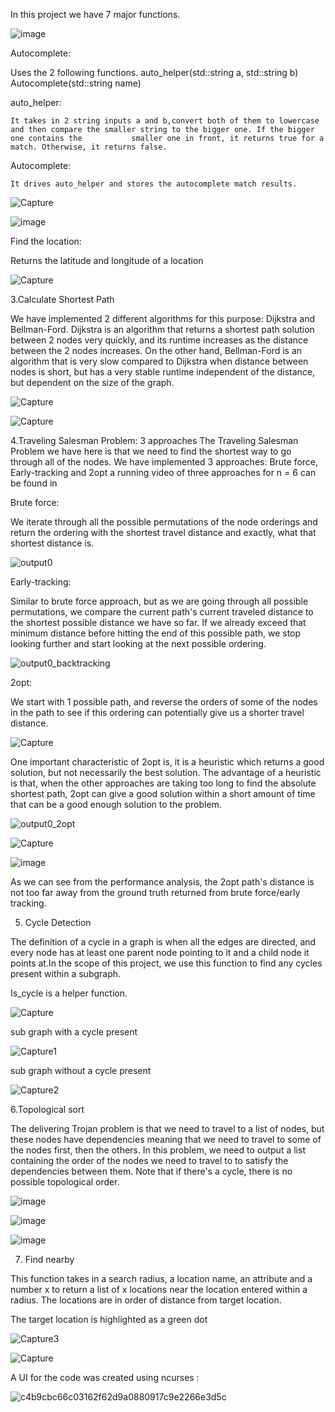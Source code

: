 
In this project we have 7 major functions. 

![image](https://user-images.githubusercontent.com/97922238/166183514-df1d5d99-4be0-4794-affc-96ba7e8b7ce4.png)


Autocomplete: 

Uses the 2 following functions.
auto_helper(std::string a, std::string b)
Autocomplete(std::string name)

  auto_helper:

    It takes in 2 string inputs a and b,convert both of them to lowercase and then compare the smaller string to the bigger one. If the bigger one contains the           smaller one in front, it returns true for a match. Otherwise, it returns false.


  Autocomplete:

    It drives auto_helper and stores the autocomplete match results.

![Capture](https://user-images.githubusercontent.com/97922238/166183614-d0c140da-dcf4-4006-a739-5ae54d032fad.PNG)


![image](https://user-images.githubusercontent.com/97922238/166183535-10c0ae97-c0f8-4b1b-8590-ac426cfd2f87.png)


Find the location:

Returns the latitude and longitude of a location


![Capture](https://user-images.githubusercontent.com/97922238/166183956-58210ad0-cd67-405c-a3e3-bf252dad2cbd.PNG)


3.Calculate Shortest Path 

We have implemented 2 different algorithms for this purpose: Dijkstra and Bellman-Ford. 
Dijkstra is an algorithm that returns a shortest path solution between 2 nodes very quickly, and its runtime increases as the distance between the 2 nodes increases.
On the other hand, Bellman-Ford is an algorithm that is very slow compared to Dijkstra when distance between nodes is short, but has a very stable runtime independent of the distance, but dependent on the size of the graph. 

![Capture](https://user-images.githubusercontent.com/97922238/166184069-c642663a-760a-4ea6-9c41-c22e3ab5ae87.PNG)


![Capture](https://user-images.githubusercontent.com/97922238/166184144-71904b47-0cda-498c-9fa8-f2d0184926d9.PNG)

4.Traveling Salesman Problem: 3 approaches
The Traveling Salesman Problem we have here is that we need to find the shortest way to go through all of the nodes.
We have implemented 3 approaches: Brute force, Early-tracking and 2opt a running video of three approaches for n = 6 can be found in 

Brute force:

We iterate through all the possible permutations of the node orderings and return the ordering with the shortest travel distance and exactly, what that shortest distance is.

![output0](https://user-images.githubusercontent.com/97922238/166184325-492191dc-5774-4822-9cec-488a33ae3c1d.gif)



Early-tracking:

Similar to brute force approach, but as we are going through all possible permutations, we compare the current path's current traveled distance to the shortest possible distance we have so far. If we already exceed that minimum distance before hitting the end of this possible path, we stop looking further and start looking at the next possible ordering.

![output0_backtracking](https://user-images.githubusercontent.com/97922238/166184336-015df4c8-1d55-4aa2-8204-82ad4f97eaa9.gif)

2opt:

We start with 1 possible path, and reverse the orders of some of the nodes in the path to see if this ordering can potentially give us a shorter travel distance. 

![Capture](https://user-images.githubusercontent.com/97922238/166184186-97d6d4d7-9ed8-48bf-a81f-e2dd25d6e51c.PNG)

One important characteristic of 2opt is, it is a heuristic which returns a good solution, but not necessarily the best solution.
The advantage of a heuristic is that, when the other approaches are taking too long to find the absolute shortest path, 2opt can give a good solution within a short amount of time that can be a good enough solution to the problem.

![output0_2opt](https://user-images.githubusercontent.com/97922238/166184352-28c36db9-56c7-493b-8422-7bb9a79ea265.gif)

![Capture](https://user-images.githubusercontent.com/97922238/166184217-75455fc1-dd61-490c-9747-35f87f462bbe.PNG)


![image](https://user-images.githubusercontent.com/97922238/166184235-247d55fe-6721-4ad5-8e11-1372b64d2774.png)



As we can see from the performance analysis, the 2opt path's distance is not too far away from the ground truth returned from brute force/early tracking.

5. Cycle Detection 

The definition of a cycle in a graph is when all the edges are directed, and every node has at least one parent node pointing to it and a child node it points at.In the scope of this project, we use this function to find any cycles present within a subgraph.

Is_cycle is a helper function.

![Capture](https://user-images.githubusercontent.com/97922238/166184486-2e38c3ce-3015-4527-9bef-b57b8fb78dbf.PNG)

sub graph with a cycle present

![Capture1](https://user-images.githubusercontent.com/97922238/166184622-67bd8bdc-7d1e-4915-a9db-f23feb3042ba.PNG)

sub graph without a cycle present

![Capture2](https://user-images.githubusercontent.com/97922238/166184644-1413aa10-8a9f-4d9f-953c-24c530cc51e9.PNG)


6.Topological sort

The delivering Trojan problem is that we need to travel to a list of nodes, but these nodes have dependencies meaning that we need to travel to some of the nodes first, then the others. In this problem, we need to output a list containing the order of the nodes we need to travel to to satisfy the dependencies between them. Note that if there's a cycle, there is no possible topological order. 

![image](https://user-images.githubusercontent.com/97922238/166195000-d1e1182a-0bb9-4299-a021-ac096d524d85.png)

![image](https://user-images.githubusercontent.com/97922238/166195012-98ddf054-a5d5-4604-8c2d-0c8e701d68b9.png)

![image](https://user-images.githubusercontent.com/97922238/166184700-34721ea4-95a6-4be2-84c2-787cefc4663d.png)

7. Find nearby

This function takes in a search radius, a location name, an attribute and a number x to return a list of x locations near the location entered within a radius. The locations are in order of distance from target location.

The target location is highlighted as a green dot

![Capture3](https://user-images.githubusercontent.com/97922238/166184849-c917f8d6-2073-4303-a92a-1a908f9ce2e9.PNG)


![Capture](https://user-images.githubusercontent.com/97922238/166183865-5a3b6570-e217-4843-a086-371d070c2881.PNG)


A UI for the code was created using ncurses :

![c4b9cbc66c03162f62d9a0880917c9e2266e3d5c](https://user-images.githubusercontent.com/97922238/166185495-729cb660-10d5-4de4-8eee-c873364e5c3f.gif)

